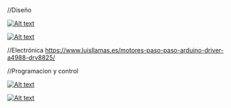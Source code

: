 //Diseño

[![Alt text](https://img.youtube.com/vi/EcmxOMBsX7A&t=459s/0.jpg)](https://www.youtube.com/watch?v=EcmxOMBsX7A&t=459s)

[![Alt text](https://img.youtube.com/vi/R29G3hUiZnU&t=1s/0.jpg)](https://www.youtube.com/watch?v=R29G3hUiZnU&t=1s)

//Electrónica
https://www.luisllamas.es/motores-paso-paso-arduino-driver-a4988-drv8825/

//Programacion y control 

[![Alt text](https://img.youtube.com/vi/uQZnICIlmiE/0.jpg)](https://www.youtube.com/watch?v=uQZnICIlmiE)

[![Alt text](https://img.youtube.com/vi/doK9qD1zDFs/0.jpg)](https://www.youtube.com/watch?v=doK9qD1zDFs)

